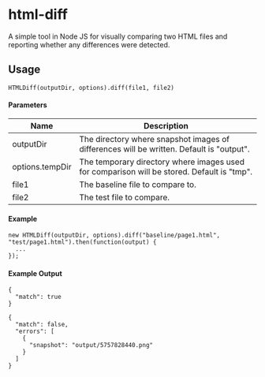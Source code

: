 # html-diff

A simple tool in Node JS for visually comparing two HTML files and reporting whether any differences were detected.

## Usage
~~~
HTMLDiff(outputDir, options).diff(file1, file2)
~~~

#### Parameters

| Name                     | Description
| ------------------------ | --------------------------------------------------------------------------------------------------
| outputDir                | The directory where snapshot images of differences will be written. Default is "output".
| options.tempDir          | The temporary directory where images used for comparison will be stored. Default is "tmp".
| file1                    | The baseline file to compare to. 
| file2                    | The test file to compare.

#### Example
```
new HTMLDiff(outputDir, options).diff("baseline/page1.html", "test/page1.html").then(function(output) {
  ...
});
```

#### Example Output
```
{ 
  "match": true 
}
```
```
{ 
  "match": false, 
  "errors": [ 
    {
      "snapshot": "output/5757828440.png"
    }
  ]
}
```
